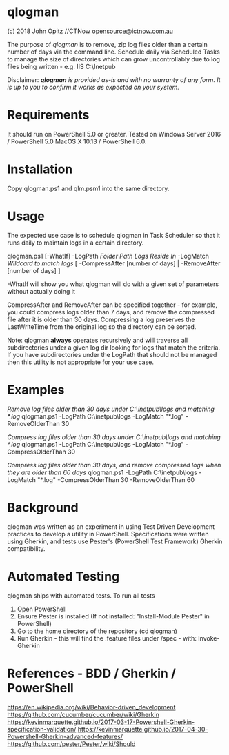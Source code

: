 qlogman
=======

(c) 2018 John Opitz //CTNow <opensource@ictnow.com.au>

The purpose of _qlogman_ is to remove, zip log files older than a certain number of days via the command line.
Schedule daily via Scheduled Tasks to manage the size of directories which can grow uncontrollably due to log files being written - e.g. IIS C:\Inetpub

Disclaimer:
_**qlogman** is provided as-is and with no warranty of any form. It is up to you to confirm it works as expected on your system._

Requirements
============

It should run on PowerShell 5.0 or greater. 
Tested on 
Windows Server 2016 / PowerShell 5.0
MacOS X 10.13 / PowerShell 6.0.

Installation
============

Copy qlogman.ps1 and qlm.psm1 into the same directory.

Usage
=====

The expected use case is to schedule qlogman in Task Scheduler so that it runs daily to maintain logs in a certain directory.

qlogman.ps1 [-WhatIf] -LogPath _Folder Path Logs Reside In_ -LogMatch _Wildcard to match logs_ [ -CompressAfter [number of days] | -RemoveAfter [number of days] ]

-WhatIf will show you what qlogman will do with a given set of parameters without actually doing it

CompressAfter and RemoveAfter can be specified together - for example, you could compress logs older than 7 days, and remove the compressed file after it is older than 30 days. Compressing a log preserves the LastWriteTime from the original log so the directory can be sorted.

Note: qlogman **always** operates recursively and will traverse all subdirectories under a given log dir looking for logs that match the criteria. If you have subdirectories under the LogPath that should not be managed then this utility is not appropriate for your use case.


Examples
========

_Remove log files older than 30 days under C:\inetpub\logs and matching *.log_
qlogman.ps1 -LogPath C:\inetpub\logs -LogMatch "*.log" -RemoveOlderThan 30

_Compress log files older than 30 days under C:\inetpub\logs and matching *.log_
qlogman.ps1 -LogPath C:\inetpub\logs -LogMatch "*.log" -CompressOlderThan 30

_Compress log files older than 30 days, and remove compressed logs when they are older than 60 days_
qlogman.ps1 -LogPath C:\inetpub\logs -LogMatch "*.log" -CompressOlderThan 30 -RemoveOlderThan 60

Background
==========

qlogman was written as an experiment in using Test Driven Development practices to develop a utility in PowerShell. Specifications were written using Gherkin, and tests use Pester's (PowerShell Test Framework) Gherkin compatibility.

Automated Testing
=================

qlogman ships with automated tests. To run all tests
1. Open PowerShell
2. Ensure Pester is installed (If not installed: "Install-Module Pester" in PowerShell)
3. Go to the home directory of the repository (cd qlogman)
4. Run Gherkin - this will find the .feature files under <repohome>/spec - with: 
Invoke-Gherkin

References - BDD / Gherkin / PowerShell
=======================================

https://en.wikipedia.org/wiki/Behavior-driven_development
https://github.com/cucumber/cucumber/wiki/Gherkin
https://kevinmarquette.github.io/2017-03-17-Powershell-Gherkin-specification-validation/
https://kevinmarquette.github.io/2017-04-30-Powershell-Gherkin-advanced-features/
https://github.com/pester/Pester/wiki/Should
